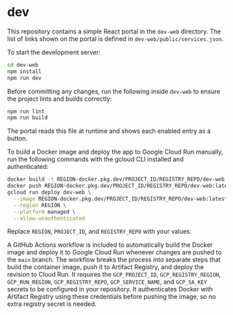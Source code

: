 # dev

This repository contains a simple React portal in the `dev-web` directory.
The list of links shown on the portal is defined in `dev-web/public/services.json`.

To start the development server:

```bash
cd dev-web
npm install
npm run dev
```

Before committing any changes, run the following inside `dev-web` to ensure
the project lints and builds correctly:

```bash
npm run lint
npm run build
```

The portal reads this file at runtime and shows each enabled entry as a button.

To build a Docker image and deploy the app to Google Cloud Run manually, run the
following commands with the gcloud CLI installed and authenticated:

```bash
docker build -t REGION-docker.pkg.dev/PROJECT_ID/REGISTRY_REPO/dev-web:latest ./dev-web
docker push REGION-docker.pkg.dev/PROJECT_ID/REGISTRY_REPO/dev-web:latest
gcloud run deploy dev-web \
  --image REGION-docker.pkg.dev/PROJECT_ID/REGISTRY_REPO/dev-web:latest \
  --region REGION \
  --platform managed \
  --allow-unauthenticated
```
Replace `REGION`, `PROJECT_ID`, and `REGISTRY_REPO` with your values.

A GitHub Actions workflow is included to automatically build the Docker image
and deploy it to Google Cloud Run whenever changes are pushed to the `main`
branch. The workflow breaks the process into separate steps that build the
container image, push it to Artifact Registry, and deploy the revision to Cloud
Run. It requires the `GCP_PROJECT_ID`, `GCP_REGISTRY_REGION`, `GCP_RUN_REGION`,
`GCP_REGISTRY_REPO`, `GCP_SERVICE_NAME`, and `GCP_SA_KEY` secrets to be configured in your repository.
It authenticates Docker with Artifact Registry using these credentials before
pushing the image, so no extra registry secret is needed.
